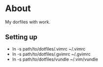 About
=====

My dorfiles with work.

Setting up
----------

- ln -s path/to/dotfiles/.vimrc ~/.vimrc
- ln -s path/to/dotfiles/.gvimrc ~/.gvimrc
- ln -s path/to/dotfiles/vundle ~/.vim/vundle

